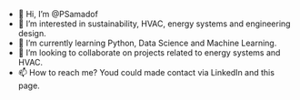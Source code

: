 - 👋 Hi, I’m @PSamadof
- 👀 I’m interested in sustainability, HVAC, energy systems and engineering design. 
- 🌱 I’m currently learning Python, Data Science and Machine Learning.
- 💞️ I’m looking to collaborate on projects related to energy systems and HVAC.
- 📫 How to reach me? Youd could made contact via LinkedIn and this page.

<!---
PSamadof/PSamadof is a ✨ special ✨ repository because its `README.md` (this file) appears on your GitHub profile.
You can click the Preview link to take a look at your changes.
--->
